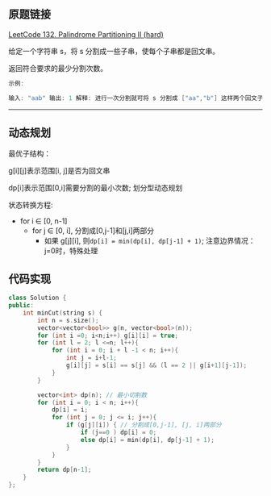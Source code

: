 ## 原题链接

[LeetCode 132. Palindrome Partitioning II (hard)](https://leetcode-cn.com/problems/palindrome-partitioning-ii/)

给定一个字符串 s，将 s 分割成一些子串，使每个子串都是回文串。

返回符合要求的最少分割次数。

```cpp
示例:

输入: "aab" 输出: 1 解释: 进行一次分割就可将 s 分割成 ["aa","b"] 这样两个回文子串。
```

---

## 动态规划

最优子结构：

g[i][j]表示范围[i, j]是否为回文串

dp[i]表示范围[0,i]需要分割的最小次数; 划分型动态规划

状态转换方程:

- for i ∈ [0, n-1]
  - for j ∈ [0, i], 分割成[0,j-1]和[j,i]两部分
    - 如果 g[j][i], 则`dp[i] = min(dp[i], dp[j-1] + 1)`; 注意边界情况：j=0时，特殊处理

## 代码实现

```cpp
class Solution {
public:
    int minCut(string s) {
        int n = s.size();
        vector<vector<bool>> g(n, vector<bool>(n));
        for (int i =0; i<n;i++) g[i][i] = true;
        for (int l = 2; l <=n; l++){
            for (int i = 0; i + l -1 < n; i++){
                int j = i+l-1;
                g[i][j] = s[i] == s[j] && (l == 2 || g[i+1][j-1]);
            }
        }

        vector<int> dp(n); // 最小切割数
        for (int i = 0; i < n; i++){
            dp[i] = i;
            for (int j = 0; j <= i; j++){
                if (g[j][i]) { // 分割成[0,j-1], [j, i]两部分
                    if (j==0 ) dp[i] = 0;
                    else dp[i] = min(dp[i], dp[j-1] + 1);
                }
            }
        }
        return dp[n-1];
    }
};
```
